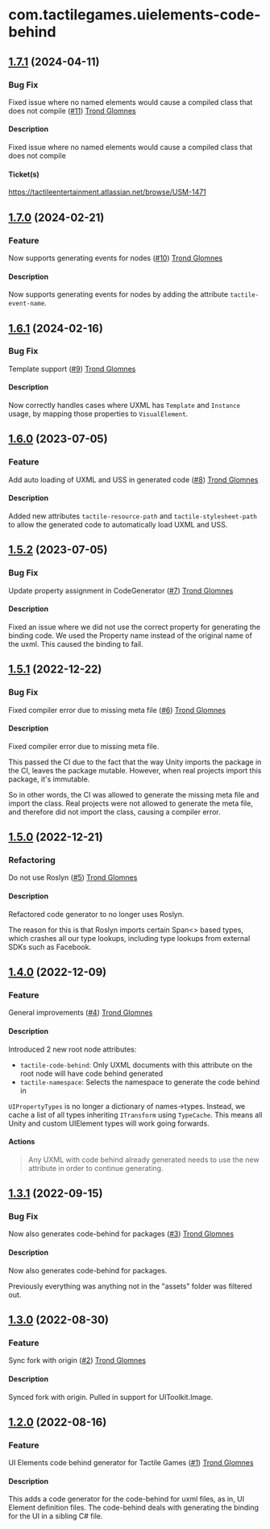 # com.tactilegames.uielements-code-behind

## [1.7.1](https://github.com/tactilegames/uielements-code-behind/compare/v1.7.0...v1.7.1) (2024-04-11)

### Bug Fix

Fixed issue where no named elements would cause a compiled class that does not compile ([#11](https://github.com/tactilegames/uielements-code-behind/pull/11))  [Trond Glomnes](https://github.com/trondtactile)

#### Description
Fixed issue where no named elements would cause a compiled class that does not compile

#### Ticket(s)
https://tactileentertainment.atlassian.net/browse/USM-1471

## [1.7.0](https://github.com/tactilegames/uielements-code-behind/compare/v1.6.1...v1.7.0) (2024-02-21)

### Feature

Now supports generating events for nodes ([#10](https://github.com/tactilegames/uielements-code-behind/pull/10))  [Trond Glomnes](https://github.com/trondtactile)

#### Description
Now supports generating events for nodes by adding the attribute `tactile-event-name`.

## [1.6.1](https://github.com/tactilegames/uielements-code-behind/compare/v1.6.0...v1.6.1) (2024-02-16)

### Bug Fix

Template support ([#9](https://github.com/tactilegames/uielements-code-behind/pull/9))  [Trond Glomnes](https://github.com/trondtactile)

#### Description
Now correctly handles cases where UXML has `Template` and `Instance` usage, by mapping those properties to `VisualElement`.

## [1.6.0](https://github.com/tactilegames/uielements-code-behind/compare/v1.5.2...v1.6.0) (2023-07-05)

### Feature

Add auto loading of UXML and USS in generated code ([#8](https://github.com/tactilegames/uielements-code-behind/pull/8))  [Trond Glomnes](https://github.com/trondtactile)

#### Description
Added new attributes `tactile-resource-path` and `tactile-stylesheet-path` to allow the generated code to automatically load UXML and USS.

## [1.5.2](https://github.com/tactilegames/uielements-code-behind/compare/v1.5.1...v1.5.2) (2023-07-05)

### Bug Fix

Update property assignment in CodeGenerator ([#7](https://github.com/tactilegames/uielements-code-behind/pull/7))  [Trond Glomnes](https://github.com/trondtactile)

#### Description
Fixed an issue where we did not use the correct property for generating the binding code. We used the Property name instead of the original name of the uxml. This caused the binding to fail.

## [1.5.1](https://github.com/tactilegames/uielements-code-behind/compare/v1.5.0...v1.5.1) (2022-12-22)

### Bug Fix

Fixed compiler error due to missing meta file ([#6](https://github.com/tactilegames/uielements-code-behind/pull/6))  [Trond Glomnes](https://github.com/trondtactile)

#### Description
Fixed compiler error due to missing meta file.

This passed the CI due to the fact that the way Unity imports the package in the CI, leaves the package mutable. However, when real projects import this package, it's immutable. 

So in other words, the CI was allowed to generate the missing meta file and import the class. Real projects were not allowed to generate the meta file, and therefore did not import the class, causing a compiler error.

## [1.5.0](https://github.com/tactilegames/uielements-code-behind/compare/v1.4.0...v1.5.0) (2022-12-21)

### Refactoring

Do not use Roslyn ([#5](https://github.com/tactilegames/uielements-code-behind/pull/5))  [Trond Glomnes](https://github.com/trondtactile)

#### Description
Refactored code generator to no longer uses Roslyn. 

The reason for this is that Roslyn imports certain Span<> based types, which crashes all our type lookups, including type lookups from external SDKs such as Facebook.

## [1.4.0](https://github.com/tactilegames/uielements-code-behind/compare/v1.3.1...v1.4.0) (2022-12-09)

### Feature

General improvements  ([#4](https://github.com/tactilegames/uielements-code-behind/pull/4))  [Trond Glomnes](https://github.com/trondtactile)

#### Description
Introduced 2 new root node attributes:
* `tactile-code-behind`: Only UXML documents with this attribute on the root node will have code behind generated
* `tactile-namespace`: Selects the namespace to generate the code behind in

`UIPropertyTypes` is no longer a dictionary of names->types. Instead, we cache a list of all types inheriting `ITransform` using `TypeCache`. This means all Unity and custom UIElement types will work going forwards.

#### Actions
> Any UXML with code behind already generated needs to use the new attribute in order to continue generating.

## [1.3.1](https://github.com/tactilegames/uielements-code-behind/compare/v1.3.0...v1.3.1) (2022-09-15)

### Bug Fix

Now also generates code-behind for packages ([#3](https://github.com/tactilegames/uielements-code-behind/pull/3))  [Trond Glomnes](https://github.com/trondtactile)

#### Description
Now also generates code-behind for packages.

Previously everything was anything not in the "assets" folder was filtered out.

## [1.3.0](https://github.com/tactilegames/uielements-code-behind/compare/v1.2.0...v1.3.0) (2022-08-30)

### Feature

Sync fork with origin ([#2](https://github.com/tactilegames/uielements-code-behind/pull/2))  [Trond Glomnes](https://github.com/trondtactile)

#### Description
Synced fork with origin. Pulled in support for UIToolkit.Image.

## [1.2.0](https://github.com/tactilegames/uielements-code-behind/compare/v1.1.0...v1.2.0) (2022-08-16)

### Feature

UI Elements code behind generator for Tactile Games ([#1](https://github.com/tactilegames/uielements-code-behind/pull/1))  [Trond Glomnes](https://github.com/trondtactile)

#### Description
This adds a code generator for the code-behind for uxml files, as in, UI Element definition files. The code-behind deals with generating the binding for the UI in a sibling C# file.
